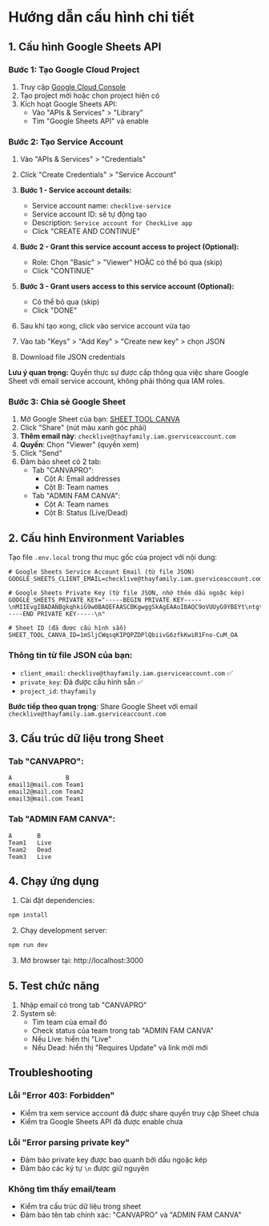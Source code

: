 # Hướng dẫn cấu hình chi tiết

## 1. Cấu hình Google Sheets API

### Bước 1: Tạo Google Cloud Project
1. Truy cập [Google Cloud Console](https://console.cloud.google.com/)
2. Tạo project mới hoặc chọn project hiện có
3. Kích hoạt Google Sheets API:
   - Vào "APIs & Services" > "Library"
   - Tìm "Google Sheets API" và enable

### Bước 2: Tạo Service Account
1. Vào "APIs & Services" > "Credentials"
2. Click "Create Credentials" > "Service Account"
3. **Bước 1 - Service account details:**
   - Service account name: `checklive-service`
   - Service account ID: sẽ tự động tạo
   - Description: `Service account for CheckLive app`
   - Click "CREATE AND CONTINUE"

4. **Bước 2 - Grant this service account access to project (Optional):**
   - Role: Chọn "Basic" > "Viewer" HOẶC có thể bỏ qua (skip)
   - Click "CONTINUE"
   
5. **Bước 3 - Grant users access to this service account (Optional):**
   - Có thể bỏ qua (skip)
   - Click "DONE"

6. Sau khi tạo xong, click vào service account vừa tạo
7. Vào tab "Keys" > "Add Key" > "Create new key" > chọn JSON
8. Download file JSON credentials

**Lưu ý quan trọng:** Quyền thực sự được cấp thông qua việc share Google Sheet với email service account, không phải thông qua IAM roles.

### Bước 3: Chia sẻ Google Sheet
1. Mở Google Sheet của bạn: [SHEET TOOL CANVA](https://docs.google.com/spreadsheets/d/1mSljCWqsqKIPQPZDPlQbiivG6zfkKwiR1Fno-CuM_OA/edit)
2. Click "Share" (nút màu xanh góc phải)
3. **Thêm email này**: `checklive@thayfamily.iam.gserviceaccount.com`
4. **Quyền**: Chọn "Viewer" (quyền xem)
5. Click "Send"
6. Đảm bảo sheet có 2 tab:
   - Tab "CANVAPRO": 
     - Cột A: Email addresses
     - Cột B: Team names
   - Tab "ADMIN FAM CANVA":
     - Cột A: Team names  
     - Cột B: Status (Live/Dead)

## 2. Cấu hình Environment Variables

Tạo file `.env.local` trong thư mục gốc của project với nội dung:

```env
# Google Sheets Service Account Email (từ file JSON)
GOOGLE_SHEETS_CLIENT_EMAIL=checklive@thayfamily.iam.gserviceaccount.com

# Google Sheets Private Key (từ file JSON, nhớ thêm dấu ngoặc kép)
GOOGLE_SHEETS_PRIVATE_KEY="-----BEGIN PRIVATE KEY-----\nMIIEvgIBADANBgkqhkiG9w0BAQEFAASCBKgwggSkAgEAAoIBAQC9oVUUyG9YBEYt\ntgt2oLEfrI69bGBOM7qc14pFeChaXtB6Oc/FrcqmXgty3NL0tpmKMy5dDWbFVWr7\nHkyA9oFxpGju8kldut70op1bvl724+wt585ERPbVvMQp99OnoGWa3QH8rTNI5L+A\nX0wAA+GcHoR57EZyc2Pj/awVBTre+2aM8+0iX1yPh7/3HVJEVcYYXxwweVDbFbWi\nkDYK34pVKX1DaEwSL+9kpaBJ7BVy2NkhGR5EhYDzYtUk5w2Mmu1bvCarhJPREs2A\nBB9aw2HIMfrpDFuka9uCq8HsRBWWOYs7GPlC11nUEJzQr3gXM04vi5j4Y9EninKt\nKu8DLG53AgMBAAECggEAJ2u6fC+OtgVtcWM+ztJo/+SnZ8l328n1KVXFcNuhx+ed\n/0q1XqraTeuPBbnSQP0Uvh4VrVJz4uH2821BCi40iqNbDRFhHxMR9lk3zTKuGzUW\njBR8VMTha11qii7y2Q4HEUKQfy6iUqz7AnzNF9O2uvW9JHtxyakjQuohM916d4//\n80VpHS2gMO9Gcl3JRd/NJ+bW7Iw8NMCAhuDba/Rhx7ibYiGNCKr4yvtUwQwlVhBW\n4l7dXPWp9m/hKhIqef90jFDOv8iTI0N6ZYDgkp25mzZmWReyapi5c1bq9Kd9Hm2q\nmCGdqUSXO83+v7iEjEUdqSLl/VAUrLtKbav869s8QQKBgQDnJumba3xKdgiQ9Iu7\n/LAv5rh5ASm9aj3TzMPPSoBTdUWmZhZSojunPbVME3XWJXq5Jt/KYslyqDyFog48\nG4oM7WZk//B7CWYdS0a2fCEvhs6y8v5hbSwYoJ2bOlXLKdHAr51q/J7hq9EXipGw\nXjU+XTg1AIKEisCqBjsOV+o2XQKBgQDSA8dX1DlBU/uDKPjKX4cqHgirigvqnAw+\n5Y5s0wQCySV43HnTXSnrcPhzjEeG9vnEOsE5gN6mfmAKxuFzj9iIa9RFV4+IP1uO\n0N0p+BH1Dm2fwmFXOP5x7tNoKzINlPC3WEsxeIlVbNjzzd8qZRS5azGVkiXPJxYD\naQih1j+C4wKBgQCcXVFXxp0cjb37uMGx2ByjOrL9gBDpRi4u0WyAFEi8rC8CgjqF\niaNK3c5/eQaUZ2QeTbLDaJIXUsEmMNrqRELdvdYvaocV4+TE2kAqf8u/J7U5jnEQ\nHNbgjf4vnIWe2lo+u02EqwEbbawS/bTSFthzqIG2MPMZj/cGzRI0ALq6LQKBgQC8\nyBbF9YguGC8LHKZfS/W1P2Atyp6hmvpLA5C+dASz+FoNxapg++r1sAw12dBmGtYz\ntVkBtrztzsXIijQY7CIJp1wdpPLp14IW49saodqKfRi/tjxH6nyWr8craUDKAqtL\nNDwLUT2qI3j114aWllxFvHzK5Z/FEW5xTFYtG+jlXwKBgGVOku5OqdezVdV+fFvz\nKjxplk4whdAp0+tP8wYXVuyupVMgGQc7D9fMoMfQSLLTjYceD8i9vOWRFFCicl2I\nbgcLYY9uJOwlYSgX2jgre6rMTjvpfhrnGa4G1ftlLX6aToV4Gc6K3QwEjReNhFDz\ng9PbaDCVawvPmq+dDD/GJS+8\n-----END PRIVATE KEY-----\n"

# Sheet ID (đã được cấu hình sẵn)
SHEET_TOOL_CANVA_ID=1mSljCWqsqKIPQPZDPlQbiivG6zfkKwiR1Fno-CuM_OA
```

### Thông tin từ file JSON của bạn:
- `client_email`: `checklive@thayfamily.iam.gserviceaccount.com` ✅
- `private_key`: Đã được cấu hình sẵn ✅
- `project_id`: `thayfamily` 

**Bước tiếp theo quan trọng**: Share Google Sheet với email `checklive@thayfamily.iam.gserviceaccount.com`

## 3. Cấu trúc dữ liệu trong Sheet

### Tab "CANVAPRO":
```
A               B
email1@mail.com Team1
email2@mail.com Team2
email3@mail.com Team1
```

### Tab "ADMIN FAM CANVA":
```
A       B
Team1   Live
Team2   Dead
Team3   Live
```

## 4. Chạy ứng dụng

1. Cài đặt dependencies:
```bash
npm install
```

2. Chạy development server:
```bash
npm run dev
```

3. Mở browser tại: http://localhost:3000

## 5. Test chức năng

1. Nhập email có trong tab "CANVAPRO"
2. System sẽ:
   - Tìm team của email đó
   - Check status của team trong tab "ADMIN FAM CANVA"
   - Nếu Live: hiển thị "Live"
   - Nếu Dead: hiển thị "Requires Update" và link mời mới

## Troubleshooting

### Lỗi "Error 403: Forbidden"
- Kiểm tra xem service account đã được share quyền truy cập Sheet chưa
- Kiểm tra Google Sheets API đã được enable chưa

### Lỗi "Error parsing private key"
- Đảm bảo private key được bao quanh bởi dấu ngoặc kép
- Đảm bảo các ký tự `\n` được giữ nguyên

### Không tìm thấy email/team
- Kiểm tra cấu trúc dữ liệu trong sheet
- Đảm bảo tên tab chính xác: "CANVAPRO" và "ADMIN FAM CANVA" 